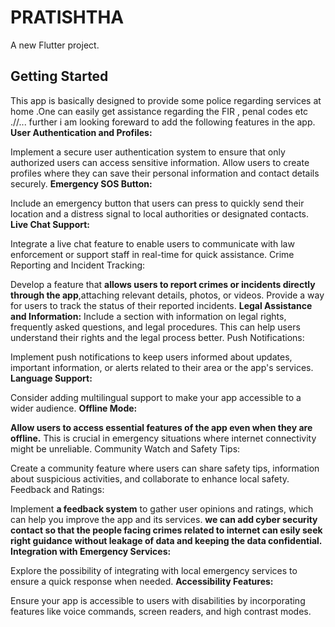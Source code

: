 # PRATISHTHA

A new Flutter project.

## Getting Started
This app is basically designed to provide some police regarding services at home .One can easily get assistance regarding the FIR , penal codes etc .//...
further i am looking foreward to add the following features in the app.
**User Authentication and Profiles:**

Implement a secure user authentication system to ensure that only authorized users can access sensitive information.
Allow users to create profiles where they can save their personal information and contact details securely.
**Emergency SOS Button:**

Include an emergency button that users can press to quickly send their location and a distress signal to local authorities or designated contacts.
**Live Chat Support:**

Integrate a live chat feature to enable users to communicate with law enforcement or support staff in real-time for quick assistance.
Crime Reporting and Incident Tracking:

Develop a feature that **allows users to report crimes or incidents directly through the app**,attaching relevant details, photos, or videos.
Provide a way for users to track the status of their reported incidents.
**Legal Assistance and Information:**
Include a section with information on legal rights, frequently asked questions, and legal procedures. This can help users understand their rights and the legal process better.
Push Notifications:

Implement push notifications to keep users informed about updates, important information, or alerts related to their area or the app's services.
**Language Support:**

Consider adding multilingual support to make your app accessible to a wider audience.
**Offline Mode:**

**Allow users to access essential features of the app even when they are offline.** This is crucial in emergency situations where internet connectivity might be unreliable.
Community Watch and Safety Tips:

Create a community feature where users can share safety tips, information about suspicious activities, and collaborate to enhance local safety.
Feedback and Ratings:

Implement **a feedback system** to gather user opinions and ratings, which can help you improve the app and its services.
**we can add cyber security contact so that the people facing crimes related to internet can esily seek right guidance without leakage of data and keeping the data confidential.
Integration with Emergency Services:**

Explore the possibility of integrating with local emergency services to ensure a quick response when needed.
**Accessibility Features:**

Ensure your app is accessible to users with disabilities by incorporating features like voice commands, screen readers, and high contrast modes.

